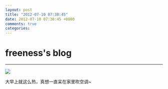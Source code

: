```yaml
---
layout: post
title: "2012-07-10 07:38:45"
date: 2012-07-10 07:38:45 +0800
comments: true
categories: 
---
```


# freeness's blog

----------

![](http://okqmqrbgo.bkt.clouddn.com/201207100738451.jpg)

>
大早上就这么热，真想一直呆在家里吹空调~